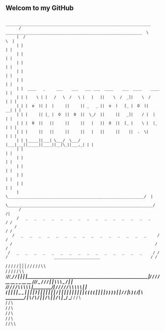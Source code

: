 ## Welcom to my GitHub

           __________________________________________________________________
          /  ______________________________________________________________  \
         |  /                                                              \  |
         | |                                                                | |
         | |                                                                | |
         | |                                                                | |
         | |                                                                | |
         | |                                                                | |
         | |  ____   _     ___    ___   ___ ___  ____    ___  ____    ____  | |
         | | |    \ | |   /   \  /   \ |   |   ||    \  /  _]|    \  /    | | |
         | | |  o  )| |  |     ||     || _   _ ||  o  )   [_ |  D  )|   __| | |
         | | |     || |_ |  O  ||  O  ||  \_/  ||     ||   _]|    / |  |    | |
         | | |  O  ||   ||     ||     ||   |   ||  O  ||  [_ |    \ |  |_ | | |
         | | |     ||   ||     ||     ||   |   ||     ||    ||  .  \|     | | |
         | | |_____||___| \___/  \___/ |___|___||_____||____||__|\_||___,_| | |
         | |                                                                | |
         | |                                                                | |
         | |                                                                | |
         | |                                                                | |
         | |                                                                | |
         |  \______________________________________________________________/  |
          \__________________________________________________________________/
          /                                                                 /|
         /   _   _   _   _   _   _   _   _   _   _   _   _   _   _   _     / /
        /                                                                 / /
       /   _   _   _   _   _   _   _   _   _   _   _   _   _   _   _     / /
      /                                                                 / /
     /   _   _   _   _   _   _   _   _   _   _   _   _   _   _   _     / /
    /                     _____________________                       / /
   /                     /                    /                      / /         |   |   |
  /                     /                    /                      / /           \   \   \
 /                     /                    /                      / /             \   \   \
/_____________________/____________________/______________________/ /               |   |   |
|_________________________________________________________________|/               /   /   /
               __ __ _                    _ __ __                                 /___/___/
           _ /_ /_ /_ |                  | _\ _\ _\ _                            /   |   | \
          /_/  /  /  /                    \  \  \  \ _\                         |\_________/|_
         / /  /  /  /                      \  \  \  \  \                        |           |  \
        (  |  |  |  |  _                 _ |  |  |  |  )                        |           |  |
        |  |  |  |  \/ _|              | _\|  |  |  |  |                        |           |  |
        (  (  (  (  |   |              |   |  )  )  )  )                        |           |_ /
        /           |\   )             (  /|            \                        \_________/
        |           \   /               \  /            |
        |              /                 \              |
        |             /                   \             |
         \___________/                     \___________/
         /          /                       \          \
        /          /                         \          \
       /          /                           \          \
      /          /                             \          \
     /          /                               \          \
    /          /                                 \          \
